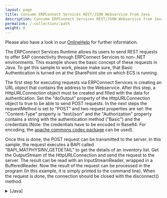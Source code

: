 ```yaml
---
layout: page
title: Consume ERPConnect Services REST/JSON Webservice from Java
description: Consume ERPConnect Services REST/JSON Webservice from Java
permalink: /:collection/:path
weight: 6
---
```


Please also have a look in our [OnlineHelp](https://help.theobald-software.com/en/) for further information.

The ERPConnect Services Runtime allows its users to send REST requests to offer SAP connectivity through ERPConnect Services to non-.NET environments. This example shows the basic concept of these requests in Java. To get this sample to work, please make sure, that Basic Authentication is turned on at the SharePoint site on which ECS is running.

The first step for executing requests via ERPConnect Services is creating an URL object that contains the address to the Webservice. After this step, a HttpURLConnection object must be created and filled with the data for authentication. Set the "doOutput" property of the HttpURLConnection object to true to be able to send POST requests. In the next steps the requestMethod is set to "POST" and two request properties are set: the "Content-Type" property is "text/json" and the "Authorization" property contains a string with the authentication method ("Basic") and the credentials (Note: the credentials have to be encoded in Base64. For encoding, the [apache commons codec package](http://commons.apache.org/proper/commons-codec/download_codec.cgi) can be used).

Once this is done, the POST request can be transmitted to the server. In this sample, the request executes a BAPI called "BAPI_MATPHYSINV_GETDETAIL" to get the details of an inventory list. Get the OutputStream of the HttpURLConnection and send the request to the server. The result can be read with an InputStreamReader, wrapped in a BufferedReader. Now the result of the request can be processed in the program (In this example, it is simply printed to the command line). When the request is done, the connection should be closed with the disconnect() method.

<details>
<summary>[Java]</summary>
{% highlight java %}
public static void main(String[] args) throws Exception {
    String credentials = new String(Base64.encodeBase64("MyAccount:MyPassword".getBytes()));
    URL url = new URL("http://107.21.97.204/_vti_bin/ERPConnectServiceRest.svc/ExecuteXQL"); 
    
    HttpURLConnection connection = (HttpURLConnection) url.openConnection();
    connection.setDoOutput(true);
    connection.setRequestMethod("POST");
    connection.setRequestProperty("Content-Type", "text/json");
    connection.addRequestProperty("Authorization", "Basic " + credentials );

    String requestJSON = "{\"query\":"
            + "\"EXECUTE FUNCTION "
                + "'BAPI_MATPHYSINV_GETDETAIL' "
            + "EXPORTS "
                + "PHYSINVENTORY = '0200003005', FISCALYEAR = '2013' "
            + "TABLES "
                + "ITEMS INTO @RETVAL;\","
        + "\"applicationName\":\"ECC\"}";
    OutputStream postStream = connection.getOutputStream();
    postStream.write(requestJSON.getBytes());
    postStream.flush();
    if(connection.getResponseCode() != HttpURLConnection.HTTP_OK) {
        System.out.println("Request failed: " + connection.getResponseMessage());
        return;
    }
    BufferedReader resultReader = new BufferedReader(new InputStreamReader(connection.getInputStream()));
    String outputString;
    while((outputString = resultReader.readLine()) != null) {
        System.out.println(outputString); 
    }
    connection.disconnect(); 
}
{% endhighlight %}
</details>


